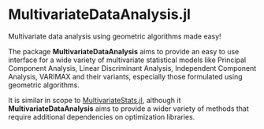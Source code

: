 # MultivariateDataAnalysis.jl

Multivariate data analysis using geometric algorithms made easy!

The package __MultivariateDataAnalysis__ aims to provide an easy to use interface for a wide variety of multivariate statistical models like Principal Component Analysis, Linear Discriminant Analysis, Independent Component Analysis, VARIMAX and their variants, especially those formulated using geometric algorithms.

It is similar in scope to [MultivariateStats.jl](https://github.com/JuliaStats/MultivariateStats.jl), although it __MultivariateDataAnalysis__ aims to provide a wider variety of methods that require additional dependencies on optimization libraries.

